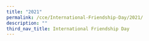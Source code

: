 ```yaml
---
title: "2021"
permalink: /cce/International-Friendship-Day/2021/
description: ""
third_nav_title: International Friendship Day
---
```


